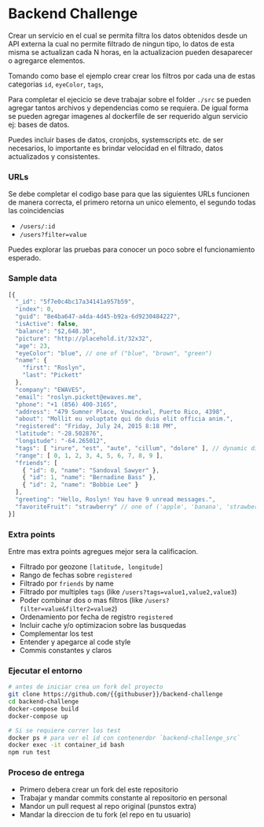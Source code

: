 # Backend Challenge

Crear un servicio en el cual se permita filtra los datos obtenidos desde un API externa la cual no permite filtrado de ningun tipo, lo datos de esta misma se actualizan cada N horas, en la actualizacion pueden desaparecer o agregarce elementos.

Tomando como base el ejemplo crear crear los filtros por cada una de estas categorias `id`, `eyeColor`, `tags`,

Para completar el ejecicio se deve trabajar sobre el folder `./src` se pueden agregar tantos archivos y dependencias como se requiera. De igual forma se pueden agregar imagenes al dockerfile de ser requerido algun servicio ej: bases de datos.

Puedes incluir bases de datos, cronjobs, systemscripts etc. de ser necesarios, lo importante es brindar velocidad en el filtrado, datos actualizados y consistentes.

### URLs

Se debe completar el codigo base para que las siguientes URLs funcionen de manera correcta, el primero retorna un unico elemento, el segundo todas las coincidencias

- `/users/:id`
- `/users?filter=value`

Puedes explorar las pruebas para conocer un poco sobre el funcionamiento esperado.

### Sample data

```js
[{
  "_id": "5f7e0c4bc17a34141a957b59",
  "index": 0,
  "guid": "8e4ba647-a4da-4d45-b92a-6d9230484227",
  "isActive": false,
  "balance": "$2,648.30",
  "picture": "http://placehold.it/32x32",
  "age": 23,
  "eyeColor": "blue", // one of ("blue", "brown", "green")
  "name": {
    "first": "Roslyn",
    "last": "Pickett"
  },
  "company": "EWAVES",
  "email": "roslyn.pickett@ewaves.me",
  "phone": "+1 (856) 400-3165",
  "address": "479 Sumner Place, Vowinckel, Puerto Rico, 4398",
  "about": "Mollit eu voluptate qui do duis elit officia anim.",
  "registered": "Friday, July 24, 2015 8:18 PM",
  "latitude": "-28.502876",
  "longitude": "-64.265012",
  "tags": [ "irure", "est", "aute", "cillum", "dolore" ], // dynamic dic
  "range": [ 0, 1, 2, 3, 4, 5, 6, 7, 8, 9 ],
  "friends": [
    { "id": 0, "name": "Sandoval Sawyer" },
    { "id": 1, "name": "Bernadine Bass" },
    { "id": 2, "name": "Bobbie Lee" }
  ],
  "greeting": "Hello, Roslyn! You have 9 unread messages.",
  "favoriteFruit": "strawberry" // one of ('apple', 'banana', 'strawberry')
}]
```

### Extra points

Entre mas extra points agregues mejor sera la calificacion.

- Filtrado por geozone `[latitude, longitude]`
- Rango de fechas sobre `registered`
- Filtrado por `friends` by name
- Filtrado por multiples `tags` (like `/users?tags=value1,value2,value3`)
- Poder combinar dos o mas filtros (like `/users?filter=value&filter2=value2`)
- Ordenamiento por fecha de registro `registered`
- Incluir cache y/o optimizacion sobre las busquedas
- Complementar los test
- Entender y apegarce al code style
- Commis constantes y claros

### Ejecutar el entorno

```sh
# antes de iniciar crea un fork del proyecto
git clone https://github.com/{{githubuser}}/backend-challenge
cd backend-challenge
docker-compose build
docker-compose up

# Si se requiere correr los test
docker ps # para ver el id con contenerdor `backend-challenge_src`
docker exec -it container_id bash
npm run test
```
### Proceso de entrega

- Primero debera crear un fork del este repositorio
- Trabajar y mandar commits constante al repositorio en personal
- Mandor un pull request al repo original (punstos extra)
- Mandar la direccion de tu fork (el repo en tu usuario)
